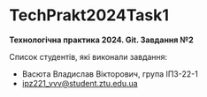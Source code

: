# TechPrakt2024Task1
**Технологічна практика 2024. Git. Завдання №2**

Список студентів, які виконали завдання:
* Васюта Владислав Вікторович, група ІПЗ-22-1
* ipz221_vvv@student.ztu.edu.ua
